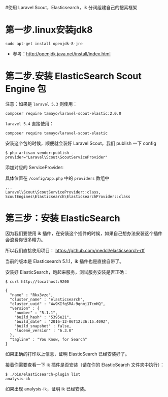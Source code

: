 #使用 Laravel Scout，Elasticsearch，ik 分词组建自己的搜索框架

# 第一步.linux安装jdk8


```
sudo apt-get install openjdk-8-jre
```
- 参考：http://openjdk.java.net/install/index.html


# 第二步.安装 ElasticSearch Scout Engine 包


注意：如果是 `laravel 5.3` 则使用：
```
composer require tamayo/laravel-scout-elastic:2.0.0
```

`laravel 5.4` 直接使用：

```
composer require tamayo/laravel-scout-elastic
```

安装这个包的时候，顺便就会装好 Laravel Scout，我们 publish 一下 config

```
$ php artisan vendor:publish --provider="Laravel\Scout\ScoutServiceProvider"
```

添加对应的 ServiceProvider:

具体位置在 `/config/app.php` 中的 `providers` 数组中

```
...
Laravel\Scout\ScoutServiceProvider::class,
ScoutEngines\Elasticsearch\ElasticsearchProvider::class

```
# 第三步：安装 ElasticSearch

因为我们要使用 ik 插件，在安装这个插件的时候，如果自己想办法安装这个插件会浪费你很多精力。

所以我们直接使用项目： https://github.com/medcl/elasticsearch-rtf

当前的版本是 Elasticsearch 5.1.1，ik 插件也是直接自带了。

安装好 ElasticSearch，跑起来服务，测试服务安装是否正确：

```
$ curl http://localhost:9200
```
```
{
  "name" : "Rkx3vzo",
  "cluster_name" : "elasticsearch",
  "cluster_uuid" : "Ww9KIfqSRA-9qnmj1TcnHQ",
  "version" : {
    "number" : "5.1.1",
    "build_hash" : "5395e21",
    "build_date" : "2016-12-06T12:36:15.409Z",
    "build_snapshot" : false,
    "lucene_version" : "6.3.0"
  },
  "tagline" : "You Know, for Search"
}
```
如果正确的打印以上信息，证明 ElasticSearch 已经安装好了。

接着你需要查看一下 ik 插件是否安装（请在你的 ElasticSearch 文件夹中执行）：
```
$ ./bin/elasticsearch-plugin list
analysis-ik
```
如果出现 analysis-ik，证明 ik 已经安装。
